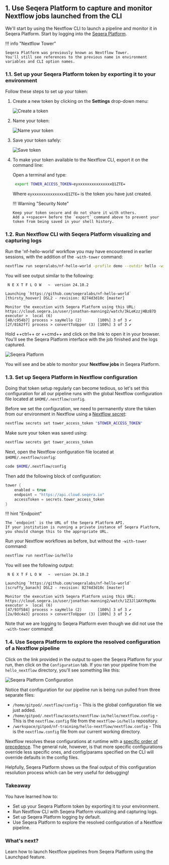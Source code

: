 ## 1. Use Seqera Platform to capture and monitor Nextflow jobs launched from the CLI

We'll start by using the Nextflow CLI to launch a pipeline and monitor it in Seqera Platform.
Start by logging into the [Seqera Platform](https://cloud.seqera.io/).

!!! info "Nextflow Tower"

    Seqera Platform was previously known as Nextflow Tower.
    You'll still see references to the previous name in environment variables and CLI option names.

### 1.1. Set up your Seqera Platform token by exporting it to your environment

Follow these steps to set up your token:

1.  Create a new token by clicking on the **Settings** drop-down menu:

    ![Create a token](seqera/img/usage_create_token.png)

2.  Name your token:

    ![Name your token](seqera/img/usage_name_token.png)

3.  Save your token safely:

    ![Save token](seqera/img/usage_token.png)

4.  To make your token available to the Nextflow CLI, export it on the command line:

    Open a terminal and type:

    ```bash
     export TOWER_ACCESS_TOKEN=eyxxxxxxxxxxxxxxxQ1ZTE=
    ```

    Where `eyxxxxxxxxxxxxxxxQ1ZTE=` is the token you have just created.

    !!! Warning "Security Note"

        Keep your token secure and do not share it with others.
        Add a ++space++ before the `export` command above to prevent your token from being saved in your shell history.

### 1.2. Run Nextflow CLI with Seqera Platform visualizing and capturing logs

Run the 'nf-hello-world' workflow you may have encountered in earlier sessions, with the addition of the `-with-tower` command:

```bash
nextflow run seqeralabs/nf-hello-world -profile demo --outdir hello -with-tower
```

You will see output similar to the following:

```console title="Output"
 N E X T F L O W   ~  version 24.10.2

Launching `https://github.com/seqeralabs/nf-hello-world` [thirsty_hoover] DSL2 - revision: 8274d3d10c [master]

Monitor the execution with Seqera Platform using this URL: https://cloud.seqera.io/user/jonathan-manning2/watch/3kLeKzzjHBzB7D
executor >  local (6)
[40/c954b7] process > sayHello (2)       [100%] 3 of 3 ✔
[2f/8162ff] process > convertToUpper (3) [100%] 3 of 3 ✔
```

Hold ++ctrl++ or ++cmd++ and click on the link to open it in your browser.
You'll see the Seqera Platform interface with the job finished and the logs captured.

![Seqera Platform](seqera/img/run_with_tower.png)

You will see and be able to monitor your **Nextflow jobs** in Seqera Platform.

### 1.3. Set up Seqera Platform in Nextflow configuration

Doing that token setup regularly can become tedious, so let's set this configuration for all our pipeline runs with the global Nextflow configuration file located at `$HOME/.nextflow/config`.

Before we set the configuration, we need to permanently store the token from our environment in Nextflow using a [Nextflow secret](https://www.nextflow.io/docs/latest/secrets.html):

```bash
nextflow secrets set tower_access_token "$TOWER_ACCESS_TOKEN"
```

Make sure your token was saved using:

```bash
nextflow secrets get tower_access_token
```

Next, open the Nextflow configuration file located at `$HOME/.nextflow/config`:

```bash
code $HOME/.nextflow/config
```

Then add the following block of configuration:

```groovy title="$HOME/.nextflow/config"
tower {
    enabled = true
    endpoint = "https://api.cloud.seqera.io"
    accessToken = secrets.tower_access_token
}
```

!!! hint "Endpoint"

    The `endpoint` is the URL of the Seqera Platform API.
    If your institution is running a private instance of Seqera Platform, you should change this to the appropriate URL.

Run your Nextflow workflows as before, but without the `-with-tower` command:

```bash
nextflow run nextflow-io/hello
```

You will see the following output:

```console title="Output"
 N E X T F L O W   ~  version 24.10.2

Launching `https://github.com/seqeralabs/nf-hello-world` [scruffy_banach] DSL2 - revision: 8274d3d10c [master]

Monitor the execution with Seqera Platform using this URL: https://cloud.seqera.io/user/jonathan-manning2/watch/1Z3Jl1AXYRqXNx
executor >  local (6)
[47/93f584] process > sayHello (2)       [100%] 3 of 3 ✔
[2a/0dc4a3] process > convertToUpper (3) [100%] 3 of 3 ✔
```

Note that we are logging to Seqera Platform even though we did not use the `-with-tower` command!

### 1.4. Use Seqera Platform to explore the resolved configuration of a Nextflow pipeline

Click on the link provided in the output to open the Seqera Platform for your run, then click on the `Configuration` tab.
If you ran your pipeline from the `hello_nextflow` directory, you'll see something like this:

![Seqera Platform Configuration](seqera/img/resolved_configuration.png)

Notice that configuration for our pipeline run is being run pulled from three separate files:

- `/home/gitpod/.nextflow/config` - This is the global configuration file we just added.
- `/home/gitpod/.nextflow/assets/nextflow-io/hello/nextflow.config` - This is the `nextflow.config` file from the `nextflow-io/hello` repository.
- `/workspace/gitpod/nf-training/hello-nextflow/nextflow.config` - This is the `nextflow.config` file from our current working directory.

Nextflow resolves these configurations at runtime with a [specific order of precedence](https://www.nextflow.io/docs/latest/config.html#configuration-file).
The general rule, however, is that more specific configurations override less specific ones, and config/params specified on the CLI will override defaults in the config files.

Helpfully, Seqera Platform shows us the final output of this configuration resolution process which can be very useful for debugging!

### Takeaway

You have learned how to:

- Set up your Seqera Platform token by exporting it to your environment.
- Run Nextflow CLI with Seqera Platform visualizing and capturing logs.
- Set up Seqera Platform logging by default.
- Use Seqera Platform to explore the resolved configuration of a Nextflow pipeline.

### What's next?

Learn how to launch Nextflow pipelines from Seqera Platform using the Launchpad feature.
